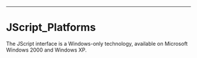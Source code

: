 

---

# JScript_Platforms

The JScript interface is a Windows-only technology, available on Microsoft Windows 2000 and Windows XP.